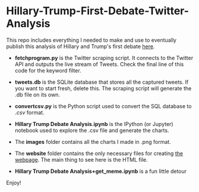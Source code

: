 # Hillary-Trump-First-Debate-Twitter-Analysis

This repo includes everything I needed to make and use to eventually publish this analysis of Hillary and Trump's first debate [here](http://andresavalos.com/hillary-and-trump-the-debate-through-twitter.html).

- **fetchprogram.py** is the Twitter scraping script. It connects to the Twitter API and outputs the live stream of Tweets. Check the final line of this code for the keyword filter.
- **tweets.db** is the SQLite database that stores all the captured tweets. If you want to start fresh, delete this. The scraping script will generate the .db file on its own.
- **convertcsv.py** is the Python script used to convert the SQL database to *.csv* format.
- **Hillary Trump Debate Analysis.ipynb** is the IPython (or Jupyter) notebook used to explore the .csv file and generate the charts.
- The **images** folder contains all the charts I made in .png format.
- The **website** folder contains the only necessary files for creating [the webpage](http://andresavalos.com/hillary-and-trump-the-debate-through-twitter.html). The main thing to see here is the HTML file.

- **Hillary Trump Debate Analysis+get_meme.ipynb** is a fun little detour

Enjoy!
